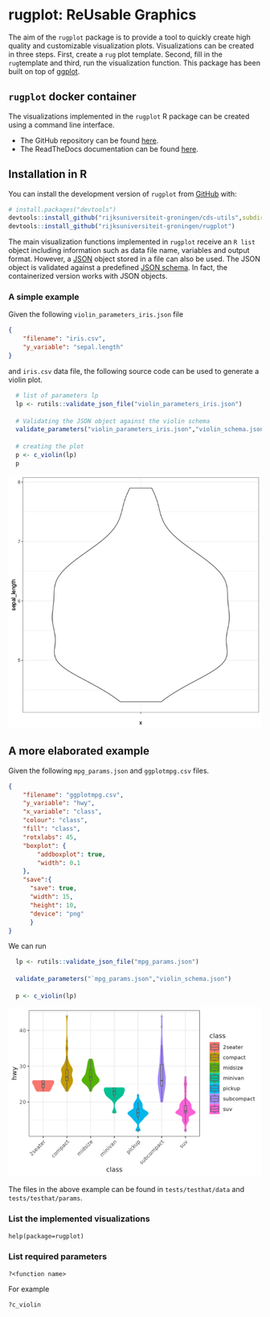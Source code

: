 # rugplot: ReUsable Graphics

<!-- badges: start -->
<!-- badges: end -->

The aim of the `rugplot` package is to provide a tool to quickly create
high quality and customizable visualization plots. Visualizations can
be created in three steps. First, create a ``rug`` plot
template. Second, fill in the ``rug``template and third, run the
visualization function. This package has been built on top of
[ggplot](https://ggplot2.tidyverse.org/).

## `rugplot` docker container

The visualizations implemented in the `rugplot` R package can be
created using a command line interface.

- The GitHub repository can be found [here](https://github.com/rijksuniversiteit-groningen/docker-cds/tree/venus/feature/readme).
- The ReadTheDocs documentation can be found [here](https://docker-cds.readthedocs.io/en/latest/visualization/rvispack/rvispack.html).

## Installation in R

You can install the development version of `rugplot` from
[GitHub](https://github.com/) with:

``` r
# install.packages("devtools")
devtools::install_github("rijksuniversiteit-groningen/cds-utils",subdir="rugutils")
devtools::install_github("rijksuniversiteit-groningen/rugplot")
```

The main visualization functions implemented in `rugplot` receive an
`R list` object including information such as data file name,
variables and output format. However, a
[JSON](https://www.json.org/json-en.html) object stored in a file can
also be used. The JSON object is validated against a predefined [JSON
schema](https://www.json.org/json-en.html). In fact, the containerized
version works with JSON objects.

### A simple example

Given the following `violin_parameters_iris.json` file

```json
{
	"filename": "iris.csv",
	"y_variable": "sepal.length"
}
```

and `iris.csv` data file, the following source code can be used to
generate a violin plot.

```r
  # list of parameters lp
  lp <- rutils::validate_json_file("violin_parameters_iris.json")

  # Validating the JSON object against the violin schema
  validate_parameters("violin_parameters_iris.json","violin_schema.json")

  # creating the plot
  p <- c_violin(lp)
  p
```

![alt violin plot](./tests/testthat/results/Rplots.pdf.png)


## A more elaborated example

Given the following `mpg_params.json` and `ggplotmpg.csv` files. 

```json
{
    "filename": "ggplotmpg.csv",
    "y_variable": "hwy",
    "x_variable": "class",
    "colour": "class",
    "fill": "class",
    "rotxlabs": 45,
    "boxplot": {
        "addboxplot": true,
    	"width": 0.1
    },
    "save":{
	  "save": true,
	  "width": 15,
	  "height": 10,
	  "device": "png"
	  }
}
```

We can run

```r
  lp <- rutils::validate_json_file("mpg_params.json")

  validate_parameters("`mpg_params.json","violin_schema.json")

  p <- c_violin(lp)
```

![alt mpgviolin](tests/testthat/results/ggplotmpg.csv-violin-20221009_203930.png)

The files in the above example can be found in `tests/testhat/data`
and `tests/testhat/params`.

### List the implemented visualizations

```
help(package=rugplot)
```

### List required parameters
```
?<function name>
```

For example
```
?c_violin
```
